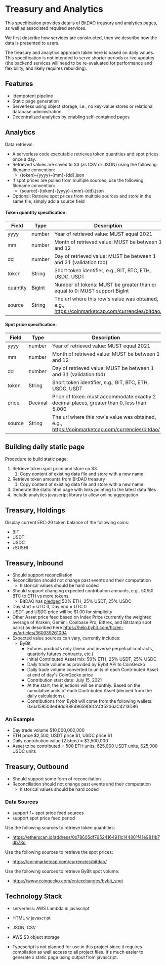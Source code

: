 # Treasury and Analytics

This specification provides details of BitDAO treasury and analytics pages, as well as associated
required services.

We first describe how services are constructed, then we describe how the data is presented to users.

The treasury and analytics approach taken here is based on daily values. This specification is not
intended to serve shorter periods or live updates (the backend services will need to be re-evaluated
for performance and flexibility, and likely requires rebuilding).

## Features

- Idempotent pipeline
- Static page generation
- Serverless using object storage, i.e., no key-value stores or relational database administration
- Decentralized analytics by enabling self-contained pages

## Analytics

Data retrieval:

- A serverless code executable retrieves token quantities and spot prices once a day.
- Retrieved values are saved to S3 (as CSV or JSON) using the following filename convention:
  - {token}-{yyyy}-{mm}-{dd}.json
- If spot prices are pulled from multiple sources, use the
  following filename convention:
  - {source}-{token}-{yyyy}-{mm}-{dd}.json
- Optional: Retrieve spot prices from multiple sources and store in the same file, simply add a source field

#### Token quantity specification:

| Field | Type | Description |
| ---- | ---- | ---- |
| yyyy | number | Year of retrieved value: MUST equal 2021 | 
| mm | number | Month of retrieved value: MUST be between 1 and 12 | 
| dd | number | Day of retrieved value: MUST be between 1 and 31 (validation tbd) |
| token | String | Short token identifier, e.g., BIT, BTC, ETH, USDC, USDT | 
| quantity | BigInt | Number of tokens: MUST be greater than or equal to 0: MUST support BigInt |
| source | String | The url where this row's value was obtained, e.g., https://coinmarketcap.com/currencies/bitdao/ | 

#### Spot price specification:

| Field | Type | Description |
| ---- | ---- | ---- |
| yyyy | number | Year of retrieved value: MUST equal 2021 |
| mm | number | Month of retrieved value: MUST be between 1 and 12 |
| dd | number | Day of retrieved value: MUST be between 1 and 31 (validation tbd) |
| token | String | Short token identifier, e.g., BIT, BTC, ETH, USDC, USDT |
| price | Decimal | Price of token: must accommodate exactly 2 decimal places, greater than 0, less than 5,000 |
| source | String | The url where this row's value was obtained, e.g., https://coinmarketcap.com/currencies/bitdao/ | 

## Building daily static page

Procedure to build static page:

1. Retrieve token spot price and store on S3
   1. Copy content of existing data file and store with a new name
2. Retrieve token amounts from BitDAO treasury
    1. Copy content of existing data file and store with a new name
3. Generate the static html page with links pointing to the latest data files
4. Include analytics javascript library to allow online aggregation 

## Treasury, Holdings

Display current ERC-20 token balance of the following coins:

- BIT
- USDT
- USDC
- xSUSHI

## Treasury, Inbound

- Should support reconciliation
- Reconciliation should not change past events and their computation
    - historical values should be hard coded
- Should support changing expected contribution amounts, e.g,. 50/50 BTC to ETH vs more tokens.
    - BitDAO has [pledged](https://docs.bitdao.io/partners/bybit-pledge) 50% ETH, 25% USDT, 25% USDC
- Day start = UTC 0, Day end = UTC 0
- USDT and USDC price will be $1.00 for simplicity
- Other Asset price feed based on Index Price (currently the weighted average of Kraken, Gemini,
  Coinbase Pro, Bittrex, and Bitstamp spot pairs) as described
  here https://help.bybit.com/hc/en-us/articles/360039261094
- Expected value sources can vary, currently includes:
    - ByBit
        - Futures products only (linear and inverse perpetual contracts, quarterly futures
          contracts, etc.)
        - Initial Contributed Asset mix: 50% ETH, 25% USDT, 25% USDC
        - Daily trade volume as provided by Bybit API to CoinGecko
        - Daily trade volume converted to units of each Contributed Asset at end of day's CoinGecko
          price
        - Contribution start date: July 15, 2021
        - At the start, the injections will be monthly. Based on the cumulative units of each
          Contributed Asset (derived from the daily calculations).
        - Contributions from Bybit will come from the following wallets:
          0x6a159503e49ddB8E49659D6CACf5236aC4213D86

### An Example

- Day trade volume $10,000,000,000
- ETH price $2,500, USDT price $1, USDC price $1
- Daily contribution value (2.5bps) = $2,500,000
- Asset to be contributed = 500 ETH units, 625,000 USDT units, 625,000 USDC units

## Treasury, Outbound

- Should support some form of reconciliation
- Reconciliation should not change past events and their computation
    - historical values should be hard coded

### Data Sources

- support 1+ spot price feed sources
- support spot price feed period

Use the following sources to retrieve token quantities:

- https://etherscan.io/address/0x78605df79524164911c144801f41e9811b7db73d

Use the following sources to retrieve the spot prices:

- https://coinmarketcap.com/currencies/bitdao/

Use the following sources to retrieve ByBit spot volume:

- https://www.coingecko.com/en/exchanges/bybit_spot

## Technology Stack

- serverless: AWS Lambda in javascript
- HTML w javascript
- JSON, CSV
- AWS S3 object storage

- Typescript is not planned for use in this project since it requires compilation as well access to
  all project files. It's much easier to generate a static page using output from javascript. 